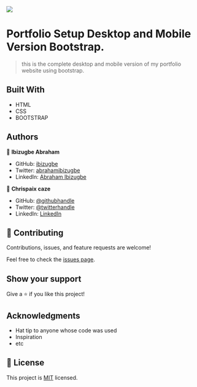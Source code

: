 ![](https://img.shields.io/badge/Microverse-blueviolet)

# Portfolio Setup Desktop and Mobile Version Bootstrap.

> this is the complete desktop and mobile version of my portfolio website using bootstrap.


## Built With

- HTML
- CSS
- BOOTSTRAP

## Authors

👤 **Ibizugbe Abraham**

- GitHub: [ibizugbe](https://github.com/ibizugbe)
- Twitter: [abrahamibizugbe](https://abrahamibizugbe)
- LinkedIn: [Abraham Ibizugbe](https://linkedin.com/in/abrahamibizugbe)

👤 **Chrispaix caze**

- GitHub: [@githubhandle](https://github.com/githubhandle)
- Twitter: [@twitterhandle](https://twitter.com/twitterhandle)
- LinkedIn: [LinkedIn](https://linkedin.com/in/linkedinhandle)

## 🤝 Contributing

Contributions, issues, and feature requests are welcome!

Feel free to check the [issues page](../../issues/).

## Show your support

Give a ⭐️ if you like this project!

## Acknowledgments

- Hat tip to anyone whose code was used
- Inspiration
- etc

## 📝 License

This project is [MIT](./MIT.md) licensed.
